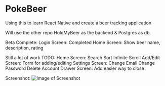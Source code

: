 # PokeBeer
Using this to learn React Native and create a beer tracking application

Will use the other repo HoldMyBeer as the backend & Postgres as db.

Beta Complete:
Login Screen:
    Completed
Home Screen:
    Show beer name, description, rating

Still a lot of work TODO:
Home Screen:
    Search
    Sort
    Infinite Scroll
Add/Edit Screen:
    Form for adding/editing
Settings Screen:
    Change Email
    Change Password
    Delete Account
Drawer Screen:
    Add easier way to close
    
Screenshot:
    ![Image of Screenshot](https://github.com/marcusoshea/PokeBeer/blob/master/screenshot.png)
